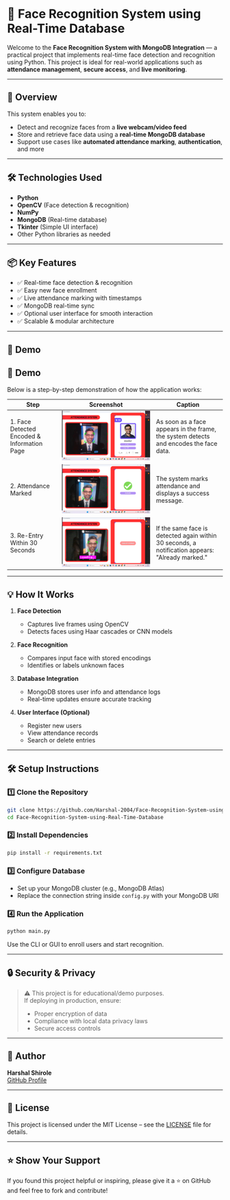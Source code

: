 # 🎯 Face Recognition System using Real-Time Database

Welcome to the **Face Recognition System with MongoDB Integration** — a practical project that implements real-time face detection and recognition using Python. This project is ideal for real-world applications such as **attendance management**, **secure access**, and **live monitoring**.

---

## 🚀 Overview

This system enables you to:

- Detect and recognize faces from a **live webcam/video feed**
- Store and retrieve face data using a **real-time MongoDB database**
- Support use cases like **automated attendance marking**, **authentication**, and more

---

## 🛠️ Technologies Used

- **Python**
- **OpenCV** (Face detection & recognition)
- **NumPy**
- **MongoDB** (Real-time database)
- **Tkinter** (Simple UI interface)
- Other Python libraries as needed

---

## 📦 Key Features

- ✅ Real-time face detection & recognition  
- ✅ Easy new face enrollment  
- ✅ Live attendance marking with timestamps  
- ✅ MongoDB real-time sync  
- ✅ Optional user interface for smooth interaction  
- ✅ Scalable & modular architecture

---

## 📸 Demo

## 📸 Demo

Below is a step-by-step demonstration of how the application works:

| Step | Screenshot | Caption |
|------|------------|---------|
| 1. Face Detected Encoded & Information Page | ![Step 1 Placeholder](demo/Sundar_Attend.png) | As soon as a face appears in the frame, the system detects and encodes the face data. || After encoding, an information window pops up showing user details and confirmation. |
| 2. Attendance Marked | ![Step 4 Placeholder](demo/Sundar_Marked.png) | The system marks attendance and displays a success message. |
| 3. Re-Entry Within 30 Seconds | ![Step 5 Placeholder](demo/sundar_Already.png) | If the same face is detected again within 30 seconds, a notification appears: "Already marked." |

---

## 💡 How It Works

1. **Face Detection**  
   - Captures live frames using OpenCV  
   - Detects faces using Haar cascades or CNN models  

2. **Face Recognition**  
   - Compares input face with stored encodings  
   - Identifies or labels unknown faces  

3. **Database Integration**  
   - MongoDB stores user info and attendance logs  
   - Real-time updates ensure accurate tracking  

4. **User Interface (Optional)**  
   - Register new users  
   - View attendance records  
   - Search or delete entries  

---

## 🛠️ Setup Instructions

### 1️⃣ Clone the Repository

```bash
git clone https://github.com/Harshal-2004/Face-Recognition-System-using-Real-Time-Database.git
cd Face-Recognition-System-using-Real-Time-Database
```

### 2️⃣ Install Dependencies

```bash
pip install -r requirements.txt
```

### 3️⃣ Configure Database

- Set up your MongoDB cluster (e.g., MongoDB Atlas)
- Replace the connection string inside `config.py` with your MongoDB URI

### 4️⃣ Run the Application

```bash
python main.py
```

Use the CLI or GUI to enroll users and start recognition.

---

## 🔒 Security & Privacy

> ⚠️ This project is for educational/demo purposes.  
> If deploying in production, ensure:
> - Proper encryption of data
> - Compliance with local data privacy laws
> - Secure access controls

---

## 👤 Author

**Harshal Shirole**  
[GitHub Profile](https://github.com/Harshal-2004)

---

## 📝 License

This project is licensed under the MIT License – see the [LICENSE](LICENSE) file for details.

---

## ⭐ Show Your Support

If you found this project helpful or inspiring, please give it a ⭐ on GitHub and feel free to fork and contribute!
